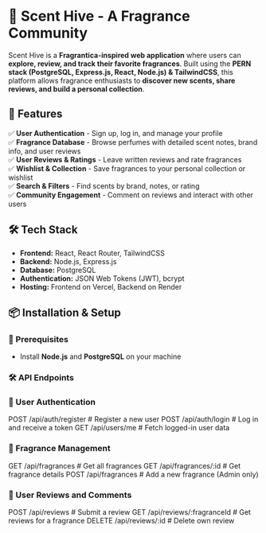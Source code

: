 # 🌿 Scent Hive - A Fragrance Community

Scent Hive is a **Fragrantica-inspired web application** where users can **explore, review, and track their favorite fragrances**. Built using the **PERN stack (PostgreSQL, Express.js, React, Node.js) & TailwindCSS**, this platform allows fragrance enthusiasts to **discover new scents, share reviews, and build a personal collection**.

## **🚀 Features**
✅ **User Authentication** - Sign up, log in, and manage your profile  
✅ **Fragrance Database** - Browse perfumes with detailed scent notes, brand info, and user reviews  
✅ **User Reviews & Ratings** - Leave written reviews and rate fragrances  
✅ **Wishlist & Collection** - Save fragrances to your personal collection or wishlist  
✅ **Search & Filters** - Find scents by brand, notes, or rating  
✅ **Community Engagement** - Comment on reviews and interact with other users  

## **🛠️ Tech Stack**
- **Frontend:** React, React Router, TailwindCSS  
- **Backend:** Node.js, Express.js  
- **Database:** PostgreSQL  
- **Authentication:** JSON Web Tokens (JWT), bcrypt  
- **Hosting:** Frontend on Vercel, Backend on Render  

## **📦 Installation & Setup**
### **🔧 Prerequisites**
- Install **Node.js** and **PostgreSQL** on your machine

### **🛠 API Endpoints**
### **🔧 User Authentication**
POST /api/auth/register  # Register a new user
POST /api/auth/login     # Log in and receive a token
GET  /api/users/me       # Fetch logged-in user data

### **🔧 Fragrance Management**
GET  /api/fragrances         # Get all fragrances
GET  /api/fragrances/:id     # Get fragrance details
POST /api/fragrances         # Add a new fragrance (Admin only)

### **🔧 User Reviews and Comments**
POST   /api/reviews                # Submit a review
GET    /api/reviews/:fragranceId   # Get reviews for a fragrance
DELETE /api/reviews/:id            # Delete own review
